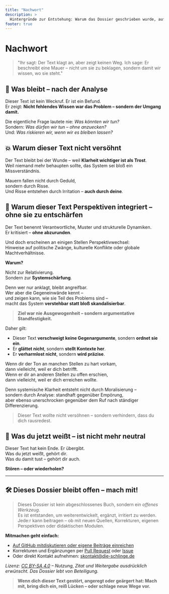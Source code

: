 ```yaml
---
title: "Nachwort"
description: >
  Hintergründe zur Entstehung: Warum das Dossier geschrieben wurde, auf welchen Quellen es basiert und weshalb es als offene Spurensicherung veröffentlicht wird.
footer: true
---
```


# Nachwort

> "Ihr sagt: Der Text klagt an, aber zeigt keinen Weg. Ich sage: Er beschreibt eine Mauer – nicht um sie zu beklagen, sondern damit wir wissen, wo sie steht."

## 🧭 Was bleibt – nach der Analyse

Dieser Text ist kein Weckruf. Er ist ein Befund.\
Er zeigt: **Nicht fehlendes Wissen war das Problem – sondern der Umgang damit.**

Die eigentliche Frage lautete nie: _Was könnten wir tun?_\
Sondern: _Was dürfen wir tun – ohne anzuecken?_\
Und: _Was riskieren wir, wenn wir es bleiben lassen?_

## 💥 Warum dieser Text nicht versöhnt

Der Text bleibt bei der Wunde – weil **Klarheit wichtiger ist als Trost**.\
Weil niemand mehr behaupten sollte, das System sei bloß ein Missverständnis.

Mauern fallen nicht durch Geduld,\
sondern durch Risse.\
Und Risse entstehen durch Irritation – **auch durch deine**.

## 🧩 Warum dieser Text Perspektiven integriert – ohne sie zu entschärfen

Der Text benennt Verantwortliche, Muster und strukturelle Dynamiken.\
Er kritisiert – **ohne abzurunden**.

Und doch erscheinen an einigen Stellen Perspektivwechsel:\
Hinweise auf politische Zwänge, kulturelle Konflikte oder globale Machtverhältnisse.

**Warum?**

Nicht zur Relativierung.\
Sondern zur **Systemschärfung**.

Denn wer nur anklagt, bleibt angreifbar.\
Wer aber die Gegeneinwände kennt –\
und zeigen kann, wie sie Teil des Problems sind –\
macht das System **verstehbar statt bloß skandalisierbar**.

> **Ziel war nie Ausgewogenheit – sondern argumentative Standfestigkeit.**

Daher gilt:

- Dieser Text **verschweigt keine Gegenargumente**, sondern **ordnet sie ein**.
- Er **glättet nicht**, sondern **stellt Kontexte her**.
- Er **verharmlost nicht**, sondern **wird präzise**.

Wenn dir der Ton an manchen Stellen zu hart vorkam,\
dann vielleicht, weil er dich betrifft.\
Wenn er dir an anderen Stellen zu offen erschien,\
dann vielleicht, weil er dich erreichen wollte.

Denn systemische Klarheit entsteht nicht durch Moralisierung –\
sondern durch Analyse: standhaft gegenüber Empörung,\
aber ebenso unerschrocken gegenüber dem Ruf nach ständiger Differenzierung.

> Dieser Text wollte nicht versöhnen – sondern verhindern, dass du dich rausredest.

## 📣 Was du jetzt weißt – ist nicht mehr neutral

Dieser Text hat kein Ende. Er übergibt.\
Was du jetzt weißt, gehört dir.\
Was du damit tust – gehört dir auch.

**Stören – oder wiederholen?**

---

## 🛠 Dieses Dossier bleibt offen – mach mit!

> Dieses Dossier ist kein abgeschlossenes Buch, sondern ein _offenes Werkzeug_.\
> Es ist entstanden, um weiterentwickelt, ergänzt, irritiert zu werden.\
> Jede:r kann beitragen – ob mit neuen Quellen, Korrekturen, eigenen Perspektiven oder didaktischen Modulen.

**Mitmachen geht einfach:**

- [Auf GitHub mitdiskutieren oder eigene Beiträge einreichen](https://github.com/bjoernboettle/die-schlinge)
- Korrekturen und Ergänzungen per [Pull Request](https://github.com/bjoernboettle/die-schlinge/pulls) oder [Issue](https://github.com/bjoernboettle/die-schlinge/issues)
- Oder direkt Kontakt aufnehmen: [skontakt@die-schlinge.de](mailto:kontakt@die-schlinge.de)

_Lizenz: [CC BY-SA 4.0](https://creativecommons.org/licenses/by-sa/4.0/deed.de) – Nutzung, Zitat und Weitergabe ausdrücklich erwünscht. Das Dossier lebt von Beteiligung._

> **Wenn dich dieser Text gestört, angeregt oder geärgert hat: Mach mit, bring dich ein, reiß Lücken – oder schlage neue Wege vor.**

<Footer />
